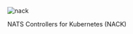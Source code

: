 ![nack](https://user-images.githubusercontent.com/26195/92535447-124f8a80-f1ec-11ea-874f-ac1bf8b6957e.png)

NATS Controllers for Kubernetes (NACK)
